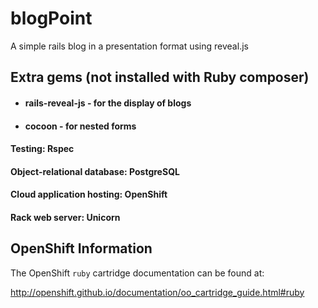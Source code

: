 # blogPoint
A simple rails blog in a presentation format using reveal.js

## Extra gems (not installed with Ruby composer)
- #### rails-reveal-js - for the display of blogs
- #### cocoon - for nested forms

#### Testing: Rspec
#### Object-relational database: PostgreSQL
#### Cloud application hosting: OpenShift
#### Rack web server: Unicorn

## OpenShift Information
The OpenShift `ruby` cartridge documentation can be found at:

http://openshift.github.io/documentation/oo_cartridge_guide.html#ruby